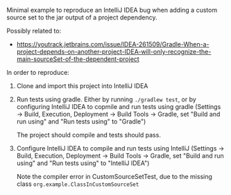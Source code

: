 Minimal example to reproduce an IntelliJ IDEA bug when adding a custom source set to the jar output of a project
dependency.

Possibly related to:
* https://youtrack.jetbrains.com/issue/IDEA-261509/Gradle-When-a-project-depends-on-another-project-IDEA-will-only-recognize-the-main-sourceSet-of-the-dependent-project

In order to reproduce:

1. Clone and import this project into IntelliJ IDEA
2. Run tests using gradle. Either by running `./gradlew test`, or by configuring IntelliJ IDEA to copmile and run tests using gradle 
(Settings -> Build, Execution, Deployment -> Build Tools -> Gradle, set "Build and run using" and "Run tests using" to "Gradle") 

   The project should compile and tests should pass.
3. Configure IntelliJ IDEA to compile and run tests using IntelliJ (Settings -> Build, Execution, Deployment -> Build Tools -> Gradle, set "Build and run using" and "Run tests using" to "IntelliJ IDEA")

   Note the compiler error in CustomSourceSetTest, due to the missing class `org.example.ClassInCustomSourceSet` 


